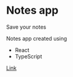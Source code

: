 # Notes app

Save your notes

Notes app created using

- React
- TypeScript

[Link](https://aesthetic-notes.netlify.app/)
